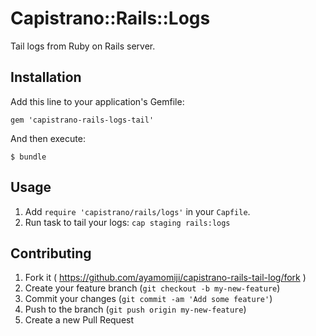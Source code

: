 # Capistrano::Rails::Logs

Tail logs from Ruby on Rails server.

## Installation

Add this line to your application's Gemfile:

    gem 'capistrano-rails-logs-tail'

And then execute:

    $ bundle

## Usage

1. Add `require 'capistrano/rails/logs'` in your `Capfile`.
2. Run task to tail your logs: `cap staging rails:logs`

## Contributing

1. Fork it ( https://github.com/ayamomiji/capistrano-rails-tail-log/fork )
2. Create your feature branch (`git checkout -b my-new-feature`)
3. Commit your changes (`git commit -am 'Add some feature'`)
4. Push to the branch (`git push origin my-new-feature`)
5. Create a new Pull Request
